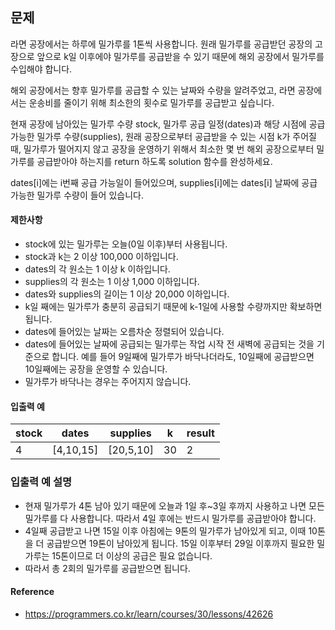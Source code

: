 ## 문제
라면 공장에서는 하루에 밀가루를 1톤씩 사용합니다. 원래 밀가루를 공급받던 공장의 고장으로 앞으로 k일 이후에야 밀가루를 공급받을 수 있기 때문에 해외 공장에서 밀가루를 수입해야 합니다.

해외 공장에서는 향후 밀가루를 공급할 수 있는 날짜와 수량을 알려주었고, 라면 공장에서는 운송비를 줄이기 위해 최소한의 횟수로 밀가루를 공급받고 싶습니다.

현재 공장에 남아있는 밀가루 수량 stock, 밀가루 공급 일정(dates)과 해당 시점에 공급 가능한 밀가루 수량(supplies), 원래 공장으로부터 공급받을 수 있는 시점 k가 주어질 때, 밀가루가 떨어지지 않고 공장을 운영하기 위해서 최소한 몇 번 해외 공장으로부터 밀가루를 공급받아야 하는지를 return 하도록 solution 함수를 완성하세요.

dates[i]에는 i번째 공급 가능일이 들어있으며, supplies[i]에는 dates[i] 날짜에 공급 가능한 밀가루 수량이 들어 있습니다.

#### 제한사항
* stock에 있는 밀가루는 오늘(0일 이후)부터 사용됩니다.
* stock과 k는 2 이상 100,000 이하입니다.
* dates의 각 원소는 1 이상 k 이하입니다.
* supplies의 각 원소는 1 이상 1,000 이하입니다.
* dates와 supplies의 길이는 1 이상 20,000 이하입니다.
* k일 째에는 밀가루가 충분히 공급되기 때문에 k-1일에 사용할 수량까지만 확보하면 됩니다.
* dates에 들어있는 날짜는 오름차순 정렬되어 있습니다.
* dates에 들어있는 날짜에 공급되는 밀가루는 작업 시작 전 새벽에 공급되는 것을 기준으로 합니다. 예를 들어 9일째에 밀가루가 바닥나더라도, 10일째에 공급받으면 10일째에는 공장을 운영할 수 있습니다.
* 밀가루가 바닥나는 경우는 주어지지 않습니다.

#### 입출력 예

stock | dates | supplies | k | result
--- | --- | --- | --- | ---
4 | [4,10,15] |	[20,5,10] |	30 | 2

### 입출력 예 설명
* 현재 밀가루가 4톤 남아 있기 때문에 오늘과 1일 후~3일 후까지 사용하고 나면 모든 밀가루를 다 사용합니다. 따라서 4일 후에는 반드시 밀가루를 공급받아야 합니다.
* 4일째 공급받고 나면 15일 이후 아침에는 9톤의 밀가루가 남아있게 되고, 이때 10톤을 더 공급받으면 19톤이 남아있게 됩니다. 15일 이후부터 29일 이후까지 필요한 밀가루는 15톤이므로 더 이상의 공급은 필요 없습니다.
* 따라서 총 2회의 밀가루를 공급받으면 됩니다.

#### Reference
* https://programmers.co.kr/learn/courses/30/lessons/42626